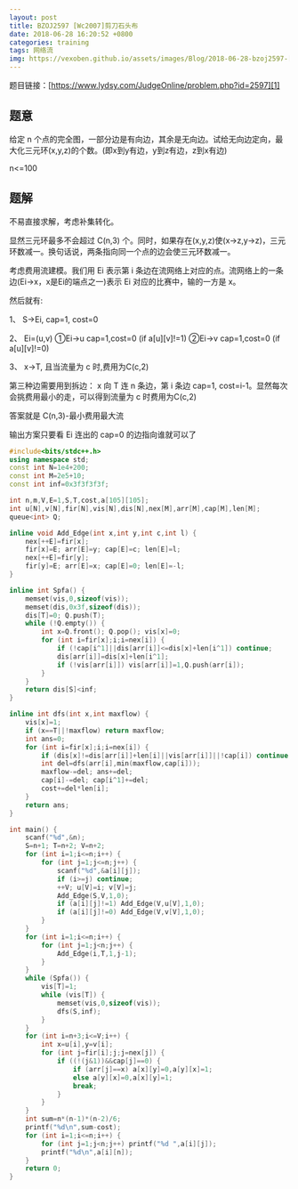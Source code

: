 ```yaml
---
layout: post
title: BZOJ2597 [Wc2007]剪刀石头布
date: 2018-06-28 16:20:52 +0800
categories: training
tags: 网络流
img: https://vexoben.github.io/assets/images/Blog/2018-06-28-bzoj2597-[wc2007]剪刀石头布.JPG
---
```


题目链接：[https://www.lydsy.com/JudgeOnline/problem.php?id=2597][1]

## **题意**

给定 n 个点的完全图，一部分边是有向边，其余是无向边。试给无向边定向，最大化三元环(x,y,z)的个数。(即x到y有边，y到z有边，z到x有边)

n<=100

## **题解**

不易直接求解，考虑补集转化。

显然三元环最多不会超过 C(n,3) 个。同时，如果存在(x,y,z)使(x->z,y->z)，三元环数减一。换句话说，两条指向同一个点的边会使三元环数减一。

考虑费用流建模。我们用 Ei 表示第 i 条边在流网络上对应的点。流网络上的一条边(Ei->x，x是Ei的端点之一)表示 Ei 对应的比赛中，输的一方是 x。

然后就有:

1、 S->Ei, cap=1, cost=0

2、 Ei=(u,v) ①Ei->u cap=1,cost=0 (if a[u][v]!=1) ②Ei->v cap=1,cost=0 (if a[u][v]!=0)

3、 x->T, 且当流量为 c 时,费用为C(c,2)

第三种边需要用到拆边： x 向 T 连 n 条边，第 i 条边 cap=1, cost=i-1。显然每次会挑费用最小的走，可以得到流量为 c 时费用为C(c,2)

答案就是 C(n,3)-最小费用最大流

输出方案只要看 Ei 连出的 cap=0 的边指向谁就可以了

```cpp
#include<bits/stdc++.h>
using namespace std;
const int N=1e4+200;
const int M=2e5+10;
const int inf=0x3f3f3f3f;

int n,m,V,E=1,S,T,cost,a[105][105];
int u[N],v[N],fir[N],vis[N],dis[N],nex[M],arr[M],cap[M],len[M];
queue<int> Q;

inline void Add_Edge(int x,int y,int c,int l) {
	nex[++E]=fir[x];
	fir[x]=E; arr[E]=y; cap[E]=c; len[E]=l;
	nex[++E]=fir[y];
	fir[y]=E; arr[E]=x; cap[E]=0; len[E]=-l;
}

inline int Spfa() {
	memset(vis,0,sizeof(vis));
	memset(dis,0x3f,sizeof(dis));
	dis[T]=0; Q.push(T);
	while (!Q.empty()) {
		int x=Q.front(); Q.pop(); vis[x]=0;
		for (int i=fir[x];i;i=nex[i]) {
			if (!cap[i^1]||dis[arr[i]]<=dis[x]+len[i^1]) continue;
			dis[arr[i]]=dis[x]+len[i^1];
			if (!vis[arr[i]]) vis[arr[i]]=1,Q.push(arr[i]);
		}
	}
	return dis[S]<inf;
}

inline int dfs(int x,int maxflow) {
	vis[x]=1;
	if (x==T||!maxflow) return maxflow;
	int ans=0;
	for (int i=fir[x];i;i=nex[i]) {
		if (dis[x]!=dis[arr[i]]+len[i]||vis[arr[i]]||!cap[i]) continue;
		int del=dfs(arr[i],min(maxflow,cap[i]));
		maxflow-=del; ans+=del;
		cap[i]-=del; cap[i^1]+=del;
		cost+=del*len[i];
	}
	return ans;
}

int main() {
	scanf("%d",&n);
	S=n+1; T=n+2; V=n+2;
	for (int i=1;i<=n;i++) {
		for (int j=1;j<=n;j++) {
			scanf("%d",&a[i][j]);
			if (i>=j) continue;
			++V; u[V]=i; v[V]=j;
			Add_Edge(S,V,1,0);
			if (a[i][j]!=1) Add_Edge(V,u[V],1,0);
			if (a[i][j]!=0) Add_Edge(V,v[V],1,0);
		}
	}
	for (int i=1;i<=n;i++) {
		for (int j=1;j<n;j++) {
			Add_Edge(i,T,1,j-1);
		}
	}
	while (Spfa()) {
		vis[T]=1;
		while (vis[T]) {
			memset(vis,0,sizeof(vis));
			dfs(S,inf);
		}
	}
	for (int i=n+3;i<=V;i++) {
		int x=u[i],y=v[i];
		for (int j=fir[i];j;j=nex[j]) {
			if ((!(j&1))&&cap[j]==0) {
				if (arr[j]==x) a[x][y]=0,a[y][x]=1;
				else a[y][x]=0,a[x][y]=1;
				break;
			}
		}
	}
	int sum=n*(n-1)*(n-2)/6;
	printf("%d\n",sum-cost);
	for (int i=1;i<=n;i++) {
		for (int j=1;j<n;j++) printf("%d ",a[i][j]);
		printf("%d\n",a[i][n]);
	}
	return 0;
}
```

[1]:https://www.lydsy.com/JudgeOnline/problem.php?id=2597